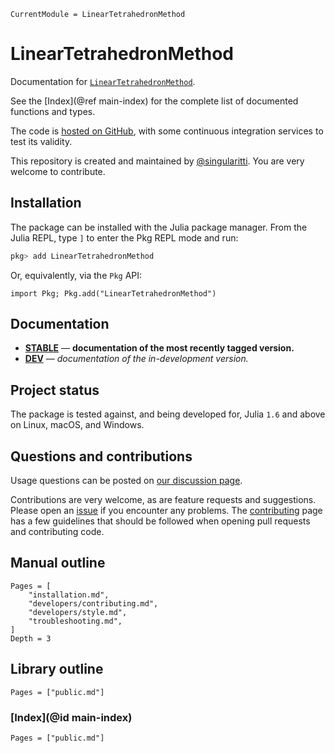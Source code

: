 ```@meta
CurrentModule = LinearTetrahedronMethod
```

# LinearTetrahedronMethod

Documentation for [`LinearTetrahedronMethod`](https://github.com/singularitti/LinearTetrahedronMethod.jl).

See the [Index](@ref main-index) for the complete list of documented functions
and types.

The code is [hosted on GitHub](https://github.com/singularitti/LinearTetrahedronMethod.jl),
with some continuous integration services to test its validity.

This repository is created and maintained by [@singularitti](https://github.com/singularitti).
You are very welcome to contribute.

## Installation

The package can be installed with the Julia package manager.
From the Julia REPL, type `]` to enter the Pkg REPL mode and run:

```julia
pkg> add LinearTetrahedronMethod
```

Or, equivalently, via the `Pkg` API:

```@repl
import Pkg; Pkg.add("LinearTetrahedronMethod")
```

## Documentation

- [**STABLE**](https://singularitti.github.io/LinearTetrahedronMethod.jl/stable) — **documentation of the most recently tagged version.**
- [**DEV**](https://singularitti.github.io/LinearTetrahedronMethod.jl/dev) — _documentation of the in-development version._

## Project status

The package is tested against, and being developed for, Julia `1.6` and above on Linux,
macOS, and Windows.

## Questions and contributions

Usage questions can be posted on
[our discussion page](https://github.com/singularitti/LinearTetrahedronMethod.jl/discussions).

Contributions are very welcome, as are feature requests and suggestions. Please open an
[issue](https://github.com/singularitti/LinearTetrahedronMethod.jl/issues)
if you encounter any problems. The [contributing](@ref) page has
a few guidelines that should be followed when opening pull requests and contributing code.

## Manual outline

```@contents
Pages = [
    "installation.md",
    "developers/contributing.md",
    "developers/style.md",
    "troubleshooting.md",
]
Depth = 3
```

## Library outline

```@contents
Pages = ["public.md"]
```

### [Index](@id main-index)

```@index
Pages = ["public.md"]
```
